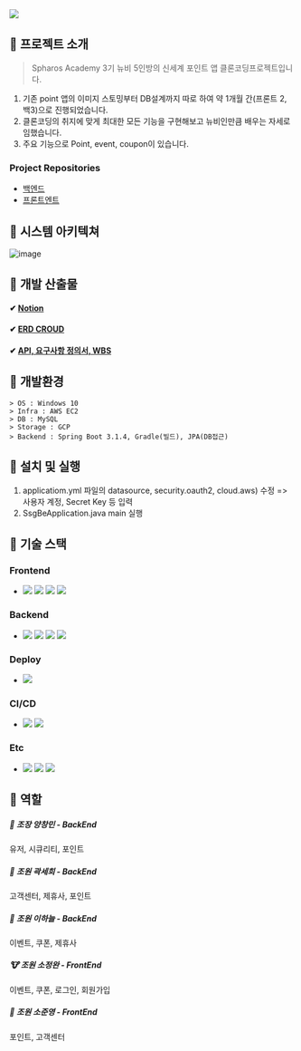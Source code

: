 <img src="https://capsule-render.vercel.app/api?type=wave&color=auto&height=300&section=header&text=Newbie%fifive🐣&fontSize=90" />

## 🐥 프로젝트 소개
> Spharos Academy 3기 뉴비 5인방의 신세계 포인트 앱 클론코딩프로젝트입니다.
1. 기존 point 앱의 이미지 스토밍부터 DB설계까지 따로 하여 약 1개월 간(프론트 2, 백3)으로 진행되었습니다.
2. 클론코딩의 취지에 맞게 최대한 모든 기능을 구현해보고 뉴비인만큼 배우는 자세로 임했습니다.
3. 주요 기능으로 Point, event, coupon이 있습니다.
   
### Project Repositories
* [백엔드](https://github.com/Spharos-Point/SSG-Point-BackEnd)
* [프론트엔트](https://github.com/Spharos-Point/SSG-Point-FrontEnd)
  
## 🐥 시스템 아키텍쳐
![image](https://github.com/Spharos-Point/SSG-Point-BackEnd/assets/94760980/ecadd9e7-5370-4170-8343-03ef271a8a29)


## 🐥 개발 산출물
#### ✔ [Notion](https://www.notion.so/13b814c832cd4f14aaec612deb998995)
#### ✔ [ERD CROUD](https://www.erdcloud.com/d/myQufkJ2niWb5uzXN)
#### ✔ [API, 요구사항 정의서, WBS](https://docs.google.com/spreadsheets/d/1ly0NZpbDh9l765SZtVk5hCj8VdMdVH37fPYFGsK9xpw/edit#gid=0)

## 🐥 개발환경
```
> OS : Windows 10
> Infra : AWS EC2
> DB : MySQL
> Storage : GCP
> Backend : Spring Boot 3.1.4, Gradle(빌드), JPA(DB접근)
```

## 🐥 설치 및 실행
1. applicatiom.yml 파일의 datasource, security.oauth2, cloud.aws) 수정 => 사용자 계정, Secret Key 등 입력
2. SsgBeApplication.java main 실행

## 🐥 기술 스택
### Frontend
* <img src="https://img.shields.io/badge/Vscode-007ACC?style=flat-square&logo=visualstudiocode&logoColor=white"/> <img src="https://img.shields.io/badge/React-61DAFB?style=flat-square&logo=React&logoColor=white"/> <img src="https://img.shields.io/badge/Next.js-000000?style=flat-square&logo=Next.js&logoColor=white"/> <img src="https://img.shields.io/badge/Figma-F24E1E?style=flat-square&logo=Figma&logoColor=white"/>

### Backend
* <img src="https://img.shields.io/badge/Springboot-6DB33F?style=flat-square&logo=Springboot&logoColor=white"/> <img src="https://img.shields.io/badge/Gradle-02303A?style=flat-square&logo=Gradle&logoColor=white"/> <img src="https://img.shields.io/badge/Mysql-4479A1?style=flat-square&logo=Mysql&logoColor=white"/> <img src="https://img.shields.io/badge/Python-3776AB?style=flat-square&logo=Python&logoColor=white"/> 

### Deploy
* <img src="https://img.shields.io/badge/Amazon-Ec2-FF9900?style=flat-square&logo=Amazon-Ec2&logoColor=white"/>

### CI/CD
* <img src="https://img.shields.io/badge/Docker-2496ED?style=flat-square&logo=Docker&logoColor=white"/> <img src="https://img.shields.io/badge/Jenkins-D24939?style=flat-square&logo=Jenkins&logoColor=white"/>

### Etc
* <img src="https://img.shields.io/badge/Swagger-85EA2D?style=flat&logo=Swagger&logoColor=white"/> <img src="https://img.shields.io/badge/Notion-000000?style=flat-square&logo=Notion&logoColor=white"/> <img src="https://img.shields.io/badge/Apachejmeter-64BC4B?style=flat&logo=Apachejmeter&logoColor=white"/>

## 🐥 역할 
<h5> 🦒 조장 양창민 - BackEnd </h5>
        유저, 시큐리티, 포인트
<h5> 🐰 조원 곽세희 - BackEnd </h5>
        고객센터, 제휴사, 포인트
<h5> 🐼 조원 이하늘 - BackEnd </h5>
        이벤트, 쿠폰, 제휴사
<h5> 🐮 조원 소정완 - FrontEnd </h5>
        이벤트, 쿠폰, 로그인, 회원가입
<h5> 🦝 조원 소준영 - FrontEnd </h5>
        포인트, 고객센터


